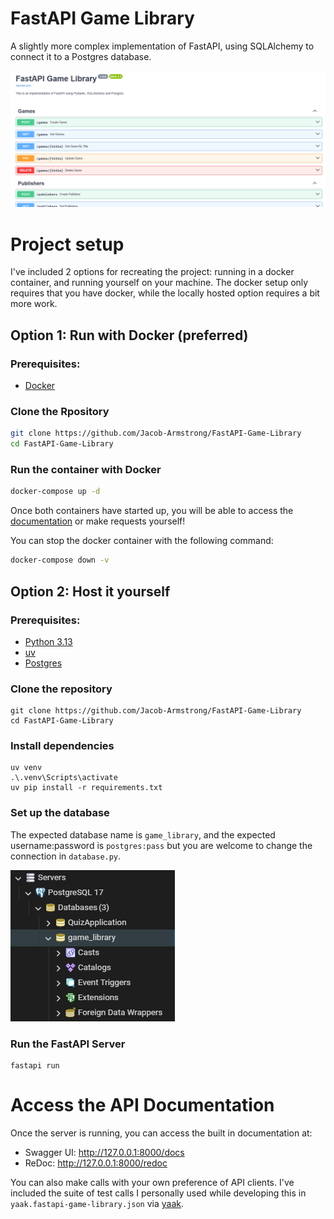 # FastAPI Game Library

A slightly more complex implementation of FastAPI, using SQLAlchemy to connect it to a Postgres database.

![Documentation](Documentation.png)

# Project setup

I've included 2 options for recreating the project: running in a docker container, and running yourself on your machine. The docker setup only requires that you have docker, while the locally hosted option requires a bit more work.

## Option 1: Run with Docker (preferred)

### Prerequisites:
* [Docker](https://www.docker.com/)

### Clone the Rpository

```bash
git clone https://github.com/Jacob-Armstrong/FastAPI-Game-Library
cd FastAPI-Game-Library
```

### Run the container with Docker
```bash
docker-compose up -d
```
Once both containers have started up, you will be able to access the [documentation](#access-the-api-documentation) or make requests yourself!

You can stop the docker container with the following command:
```bash
docker-compose down -v
```

## Option 2: Host it yourself

### Prerequisites:
* [Python 3.13](https://www.python.org/downloads/release/python-3130/)
* [uv](https://github.com/astral-sh/uv)
* [Postgres](https://www.postgresql.org/)

### Clone the repository
```
git clone https://github.com/Jacob-Armstrong/FastAPI-Game-Library
cd FastAPI-Game-Library
```

### Install dependencies
```
uv venv
.\.venv\Scripts\activate
uv pip install -r requirements.txt
```

### Set up the database

The expected database name is `game_library`, and the expected username:password is `postgres:pass` but you are welcome to change the connection in `database.py`.

![Postgres Setup](Postgres.png)

### Run the FastAPI Server
```
fastapi run
```

# Access the API Documentation
Once the server is running, you can access the built in documentation at:
* Swagger UI: http://127.0.0.1:8000/docs
* ReDoc: http://127.0.0.1:8000/redoc

You can also make calls with your own preference of API clients. I've included the suite of test calls I personally used while developing this in `yaak.fastapi-game-library.json` via [yaak](https://yaak.app/).